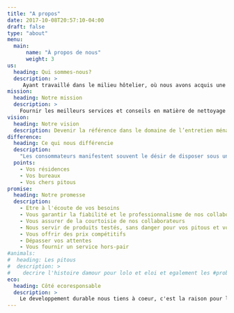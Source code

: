 ```yaml
---
title: "A propos"
date: 2017-10-08T20:57:10-04:00
draft: false
type: "about"
menu:
  main:
      name: "À propos de nous"
      weight: 3
us:
  heading: Qui sommes-nous?
  description: >
     Ayant travaillé dans le milieu hôtelier, où nous avons acquis une solide expérience en entretien ménager, nous sommes deux passionnées de l’excellence, du service de qualité.  Nous avons développé au fil des ans le souci du détail, une expertise ainsi qu’une touche spéciale qui font de nous et notre équipe, les personnes les plus compétentes et les plus dédiées, à qui confier votre intérieur ou vos bureaux.
mission:
  heading: Notre mission
  description: >
    Fournir les meilleurs services et conseils en matière de nettoyage résidentiel et commercial, tout en utilisant des produits verts, biologiques, fabriqués au Québec. Notre objectif est de vous décharger des corvées et tâches ménagères, vous permettant ainsi d’optimiser votre temps et d’évoluer dans un environnement propre, sain et agréable.
vision:
  heading: Notre vision
  description: Devenir la référence dans le domaine de l’entretien ménager à Montréal.
difference:
  heading: Ce qui nous différencie
  description:
    "Les consommateurs manifestent souvent le désir de disposer sous un même toit, de plusieurs et même, de tous les produits offerts par une marque ou un commerçant. Avec Nettoyage Soso et Lolo, c’est un vœu réalisé, puisque nos services concernent à la fois:"
  points:
    - Vos résidences
    - Vos bureaux
    - Vos chers pitous
promise:
  heading: Notre promesse
  description:
    - Etre à l'écoute de vos besoins
    - Vous garantir la fiabilité et le professionnalisme de nos collaborateurs
    - Vous assurer de la courtoisie de nos collaborateurs
    - Nous servir de produits testés, sans danger pour vos pitous et vous
    - Vous offrir des prix compétitifs
    - Dépasser vos attentes
    - Vous fournir un service hors-pair
#animals:
#  heading: Les pitous
#  description: >
#    decrire l'histoire damour pour lolo et eloi et egalement les #problemes a ressoudre. j'ai utilise tel produit et equipement que #ressoudre mon probleme.photo lolo et eloi
eco:
  heading: Côté ecoresponsable
  description: >
    Le developpement durable nous tiens à coeur, c'est la raison pour laquelle nos produits sont biodegradables, non toxiques pour les personnes ainsi que pour les animaux
---
```

